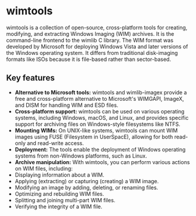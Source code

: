 # wimtools

wimtools is a collection of open-source, cross-platform tools for creating, modifying, and extracting Windows Imaging (WIM) archives. It is the command-line frontend to the wimlib C library.
The WIM format was developed by Microsoft for deploying Windows Vista and later versions of the Windows operating system. It differs from traditional disk-imaging formats like ISOs because it is file-based rather than sector-based.

## Key features

- **Alternative to Microsoft tools:** wimtools and wimlib-imagex provide a free and cross-platform alternative to Microsoft's WIMGAPI, ImageX, and DISM for handling WIM and ESD files.
- **Cross-platform support:** wimtools can be used on various operating systems, including Windows, macOS, and Linux, and provides specific support for archiving files on Windows-style filesystems like NTFS.
- **Mounting WIMs:** On UNIX-like systems, wimtools can mount WIM images using FUSE (Filesystem in UserSpacE), allowing for both read-only and read-write access.
- **Deployment:** The tools enable the deployment of Windows operating systems from non-Windows platforms, such as Linux.
- **Archive manipulation:** With wimtools, you can perform various actions on WIM files, including:
- Displaying information about a WIM.
- Applying (extracting) or capturing (creating) a WIM image.
- Modifying an image by adding, deleting, or renaming files.
- Optimizing and rebuilding WIM files.
- Splitting and joining multi-part WIM files.
- Verifying the integrity of a WIM file.
